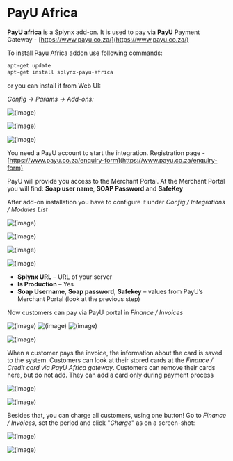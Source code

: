 PayU Africa
===========

**PayU africa** is a Splynx add-on. It is used to pay via **PayU** Payment Gateway - [https://www.payu.co.za/](https://www.payu.co.za/)

To install Payu Africa addon use following commands:

```bash
apt-get update
apt-get install splynx-payu-africa
```
or you can install it from Web UI:

*Config -> Params -> Add-ons:*

![(image)](11.png)

![(image)](12.png)

![(image)](13.png)

You need a PayU account to start the integration. Registration page - [https://www.payu.co.za/enquiry-form](https://www.payu.co.za/enquiry-form)

PayU will provide you access to the Merchant Portal. At the Merchant Portal you will find: **Soap user name**, **SOAP Password** and **SafeKey**

After add-on installation you have to configure it under _Config / Integrations / Modules List_

![(image)](Modules_list.png)

![(image)](Module_edit.png)

![(image)](Settings.png)

![(image)](Settings2.png)

* **Splynx URL** – URL of your server
* **Is Production** – Yes
* **Soap Username**, **Soap password**, **Safekey** – values from PayU’s Merchant Portal (look at the previous step)

Now customers can pay via PayU portal in _Finance / Invoices_

![(image)](Invoices_list_(customers_portal).png)
![(image)](Paying_window.png)
![(image)](Payment_Success.png)

![(image)](Payment_Success2.png)

When a customer pays the invoice, the information about the card is saved to the system. Customers can look at their stored cards at the _Finance / Credit card via PayU Africa gateway_. Customers can remove their cards here, but do not add. They can add a card only during payment process

![(image)](Add_card.png)

![(image)](Add_card2.png)

Besides that, you can charge all customers, using one button! Go to _Finance / Invoices_, set the period and click "_Charge_" as on a screen-shot:

![(image)](payuA_Selection_096.png)

![(image)](payuA_Selection_097.png)

